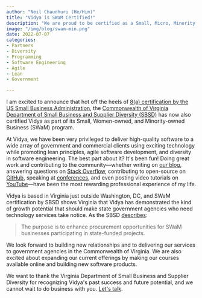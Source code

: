 ```yaml
---
author: "Neil Chaudhuri (He/Him)"
title: "Vidya is SWaM Certified!"
description: "We are proud to be certified as a Small, Micro, Minority Owned, and 8(a) business by the Virginia Department of Small Business and Supplier Diversity."
image: "/img/blog/swam-min.png"
date: 2022-07-07
categories: 
- Partners
- Diversity
- Programming
- Software Engineering
- Agile
- Lean
- Government

---
```


I am excited to announce that hot off the heels of [8(a) certification by the US Small Business Administration](/blog/vidya-is-8a-certified-by-us-small-business-administration),
the [Commonwealth of Virginia Department of Small Business and Supplier Diversity (SBSD)](https://www.sbsd.virginia.gov/certification-division/swam/) has
now also certified Vidya as part of its Small, Women-owned, and Minority-owned Business (SWaM) program.

At Vidya, we have been very privileged to deliver high-quality software to a wide array of government and commercial clients
using exciting technology while promoting lean principles, agile software development,
and diversity in software engineering. The best part about it? It's been fun! Doing great work and contributing to the community—whether 
writing on [our blog](/blog/), answering questions on [Stack Overflow](http://stackoverflow.com/users/1347281/vidya),
contributing to open-source on [GitHub](https://github.com/VidyaSource), 
speaking at [conferences](/blog/speaking-at-code-writers-workshop-2017/), and even posting video tutorials on 
[YouTube](https://www.youtube.com/channel/UC24LVc8Bb65SF6LW-SLog9A)—have been the most rewarding professional experience of my life.  

Vidya is based in Virginia just outside Washington, DC, and SWaM certification by SBSD shows Virginia that Vidya has demonstrated the kind of growth potential that should make state government agencies 
who need technology services take notice. As the SBSD [describes](https://www.sbsd.virginia.gov/certification-division/swam/):

> The purpose is to enhance procurement opportunities for SWaM businesses participating in state-funded projects.

We look forward to building new relationships and to delivering our services to government agencies in the Commonwealth of Virginia. We are also excited about expanding
our current offerings by making our courses available online and building new software products.

We want to thank the Virginia Department of Small Business and Supplier Diversity for recognizing Vidya's past success and future potential, and we cannot wait to do business
with you. [Let's talk](/contact).

<PostImage alt="Virginia Department of Small Business and Supplier Diversity Small, Micro, Minority Owned, and 8(a) Certified" src="/img/certifications/swam.jpeg" width="351" height="136" />
